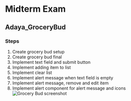 # Midterm Exam
## Adaya_GroceryBud
### Steps
1. Create grocery bud setup
2. Create grocery bud final
3. Implement text field and submit button
4. Implement adding item to list
5. Implement clear list
6. Implement alert message when text field is empty
7. Implement alert message, remove and edit item
8. Implement alert component for alert message and icons
![Grocery Bud screenshot](https://user-images.githubusercontent.com/113019438/200543672-fec3bd9e-201b-442a-88e8-e3951b46c64b.png)